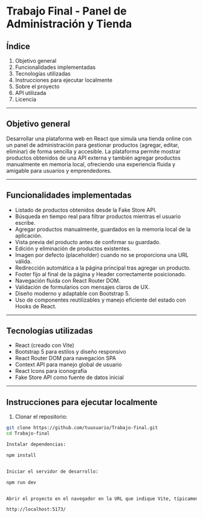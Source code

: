 # Trabajo Final - Panel de Administración y Tienda

## Índice
1. Objetivo general
2. Funcionalidades implementadas
3. Tecnologías utilizadas
4. Instrucciones para ejecutar localmente
5. Sobre el proyecto
6. API utilizada
7. Licencia

---

## Objetivo general
Desarrollar una plataforma web en React que simula una tienda online con un panel de administración para gestionar productos (agregar, editar, eliminar) de forma sencilla y accesible. La plataforma permite mostrar productos obtenidos de una API externa y también agregar productos manualmente en memoria local, ofreciendo una experiencia fluida y amigable para usuarios y emprendedores.

---

## Funcionalidades implementadas
- Listado de productos obtenidos desde la Fake Store API.
- Búsqueda en tiempo real para filtrar productos mientras el usuario escribe.
- Agregar productos manualmente, guardados en la memoria local de la aplicación.
- Vista previa del producto antes de confirmar su guardado.
- Edición y eliminación de productos existentes.
- Imagen por defecto (placeholder) cuando no se proporciona una URL válida.
- Redirección automática a la página principal tras agregar un producto.
- Footer fijo al final de la página y Header correctamente posicionado.
- Navegación fluida con React Router DOM.
- Validación de formularios con mensajes claros de UX.
- Diseño moderno y adaptable con Bootstrap 5.
- Uso de componentes reutilizables y manejo eficiente del estado con Hooks de React.

---

## Tecnologías utilizadas
- React (creado con Vite)
- Bootstrap 5 para estilos y diseño responsivo
- React Router DOM para navegación SPA
- Context API para manejo global de usuario
- React Icons para iconografía
- Fake Store API como fuente de datos inicial

---

## Instrucciones para ejecutar localmente
1. Clonar el repositorio:

```bash
git clone https://github.com/tuusuario/Trabajo-final.git
cd Trabajo-final

Instalar dependencias:

npm install


Iniciar el servidor de desarrollo:

npm run dev


Abrir el proyecto en el navegador en la URL que indique Vite, típicamente:

http://localhost:5173/